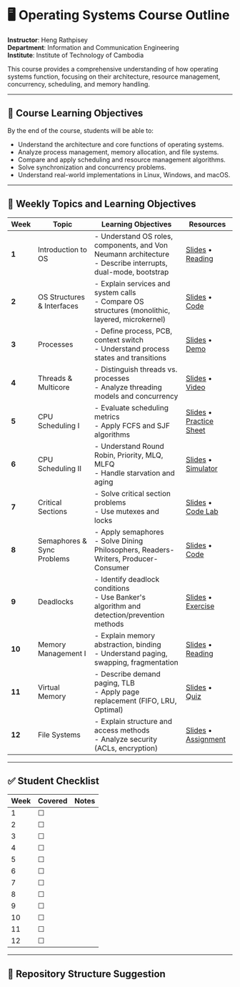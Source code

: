 # 🖥️ Operating Systems Course Outline

**Instructor**: Heng Rathpisey  
**Department**: Information and Communication Engineering  
**Institute**: Institute of Technology of Cambodia  

This course provides a comprehensive understanding of how operating systems function, focusing on their architecture, resource management, concurrency, scheduling, and memory handling.

---

## 📘 Course Learning Objectives

By the end of the course, students will be able to:

- Understand the architecture and core functions of operating systems.
- Analyze process management, memory allocation, and file systems.
- Compare and apply scheduling and resource management algorithms.
- Solve synchronization and concurrency problems.
- Understand real-world implementations in Linux, Windows, and macOS.

---

## 📅 Weekly Topics and Learning Objectives

| Week | Topic | Learning Objectives | Resources |
|------|-------|----------------------|-----------|
| **1** | Introduction to OS | - Understand OS roles, components, and Von Neumann architecture<br>- Describe interrupts, dual-mode, bootstrap | [Slides](link_to_slides) • [Reading](link_to_reading) |
| **2** | OS Structures & Interfaces | - Explain services and system calls<br>- Compare OS structures (monolithic, layered, microkernel) | [Slides](link_to_slides) • [Code](link_to_code) |
| **3** | Processes | - Define process, PCB, context switch<br>- Understand process states and transitions | [Slides](link_to_slides) • [Demo](link_to_demo) |
| **4** | Threads & Multicore | - Distinguish threads vs. processes<br>- Analyze threading models and concurrency | [Slides](link_to_slides) • [Video](link_to_video) |
| **5** | CPU Scheduling I | - Evaluate scheduling metrics<br>- Apply FCFS and SJF algorithms | [Slides](link_to_slides) • [Practice Sheet](link_to_sheet) |
| **6** | CPU Scheduling II | - Understand Round Robin, Priority, MLQ, MLFQ<br>- Handle starvation and aging | [Slides](link_to_slides) • [Simulator](link_to_tool) |
| **7** | Critical Sections | - Solve critical section problems<br>- Use mutexes and locks | [Slides](link_to_slides) • [Code Lab](link_to_lab) |
| **8** | Semaphores & Sync Problems | - Apply semaphores<br>- Solve Dining Philosophers, Readers-Writers, Producer-Consumer | [Slides](link_to_slides) • [Code](link_to_code) |
| **9** | Deadlocks | - Identify deadlock conditions<br>- Use Banker's algorithm and detection/prevention methods | [Slides](link_to_slides) • [Exercise](link_to_exercise) |
| **10** | Memory Management I | - Explain memory abstraction, binding<br>- Understand paging, swapping, fragmentation | [Slides](link_to_slides) • [Reading](link_to_reading) |
| **11** | Virtual Memory | - Describe demand paging, TLB<br>- Apply page replacement (FIFO, LRU, Optimal) | [Slides](link_to_slides) • [Quiz](link_to_quiz) |
| **12** | File Systems | - Explain structure and access methods<br>- Analyze security (ACLs, encryption) | [Slides](link_to_slides) • [Assignment](link_to_assignment) |

---

## ✅ Student Checklist

| Week | Covered | Notes |
|------|---------|-------|
| 1 | ☐ | |
| 2 | ☐ | |
| 3 | ☐ | |
| 4 | ☐ | |
| 5 | ☐ | |
| 6 | ☐ | |
| 7 | ☐ | |
| 8 | ☐ | |
| 9 | ☐ | |
| 10 | ☐ | |
| 11 | ☐ | |
| 12 | ☐ | |

---

## 📂 Repository Structure Suggestion

